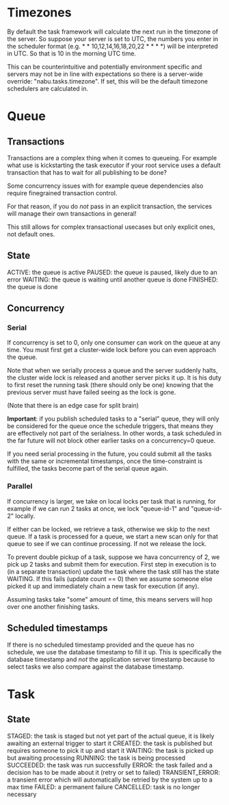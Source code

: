 # Timezones

By default the task framework will calculate the next run in the timezone of the server.
So suppose your server is set to UTC, the numbers you enter in the scheduler format (e.g. * * 10,12,14,16,18,20,22 * * * *) will be interpreted in UTC. So that is 10 in the morning UTC time.

This can be counterintuitive and potentially environment specific and servers may not be in line with expectations so there is a server-wide override: "nabu.tasks.timezone". If set, this will be the default timezone schedulers are calculated in.

# Queue

## Transactions

Transactions are a complex thing when it comes to queueing. For example what use is kickstarting the task executor if your root service uses a default transaction that has to wait for all publishing to be done?

Some concurrency issues with for example queue dependencies also require finegrained transaction control.

For that reason, if you do _not_ pass in an explicit transaction, the services will manage their own transactions in general!

This still allows for complex transactional usecases but only explicit ones, not default ones.

## State

ACTIVE: the queue is active
PAUSED: the queue is paused, likely due to an error
WAITING: the queue is waiting until another queue is done
FINISHED: the queue is done

## Concurrency

### Serial

If concurrency is set to 0, only one consumer can work on the queue at any time. You must first get a cluster-wide lock before you can even approach the queue.

Note that when we serially process a queue and the server suddenly halts, the cluster wide lock is released and another server picks it up.
It is his duty to first reset the running task (there should only be one) knowing that the previous server must have failed seeing as the lock is gone.

(Note that there is an edge case for split brain)

**Important**: if you publish scheduled tasks to a "serial" queue, they will only be considered for the queue once the schedule triggers, that means they are effectively not part of the serialness.
In other words, a task scheduled in the far future will not block other earlier tasks on a concurrency=0 queue.

If you need serial processing in the future, you could submit all the tasks with the same or incremental timestamps, once the time-constraint is fulfilled, the tasks become part of the serial queue again.

### Parallel

If concurrency is larger, we take on local locks per task that is running, for example if we can run 2 tasks at once, we lock "queue-id-1" and "queue-id-2" locally.

If either can be locked, we retrieve a task, otherwise we skip to the next queue. If a task is processed for a queue, we start a new scan only for that queue to see if we can continue processing. If not we release the lock.

To prevent double pickup of a task, suppose we hava concurrency of 2, we pick up 2 tasks and submit them for execution.
First step in execution is to (in a separate transaction) update the task where the task still has the state WAITING. If this fails (update count == 0) then we assume someone else picked it up and immediately chain a new task for execution (if any).

Assuming tasks take "some" amount of time, this means servers will hop over one another finishing tasks.


## Scheduled timestamps

If there is no scheduled timestamp provided and the queue has no schedule, we use the database timestamp to fill it up.
This is specifically the database timestamp and _not_ the application server timestamp because to select tasks we also compare against the database timestamp.

# Task

## State

STAGED: the task is staged but not yet part of the actual queue, it is likely awaiting an external trigger to start it
CREATED: the task is published but requires someone to pick it up and start it
WAITING: the task is picked up but awaiting processing
RUNNING: the task is being processed
SUCCEEDED: the task was run successfully
ERROR: the task failed and a decision has to be made about it (retry or set to failed)
TRANSIENT_ERROR: a transient error which will automatically be retried by the system up to a max time
FAILED: a permanent failure
CANCELLED: task is no longer necessary
